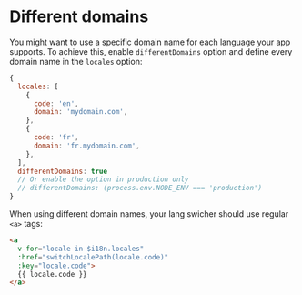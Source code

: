 # Different domains

You might want to use a specific domain name for each language your app supports. To achieve this, enable `differentDomains` option and define every domain name in the `locales` option:

```js
{
  locales: [
    {
      code: 'en',
      domain: 'mydomain.com',
    },
    {
      code: 'fr',
      domain: 'fr.mydomain.com',
    },
  ],
  differentDomains: true
  // Or enable the option in production only
  // differentDomains: (process.env.NODE_ENV === 'production')
}
```

When using different domain names, your lang swicher should use regular `<a>` tags:

```html
<a
  v-for="locale in $i18n.locales"
  :href="switchLocalePath(locale.code)"
  :key="locale.code">
  {{ locale.code }}
</a>
```